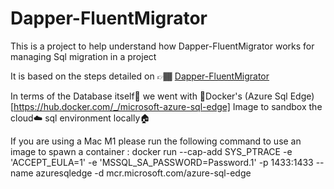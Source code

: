 # Dapper-FluentMigrator
This is a project to help understand how Dapper-FluentMigrator works for managing Sql migration in a project

It is based on the steps detailed on 👉🏾 [Dapper-FluentMigrator](https://code-maze.com/dapper-migrations-fluentmigrator-aspnetcore)

In terms of the Database itself👀 we went with 🐳Docker's (Azure Sql Edge)[https://hub.docker.com/_/microsoft-azure-sql-edge] Image to sandbox the cloud☁️ sql environment locally🏠

If you are using a Mac M1 please run the following command to use an image to spawn a container : docker run --cap-add SYS_PTRACE -e 'ACCEPT_EULA=1' -e 'MSSQL_SA_PASSWORD=Password.1' -p 1433:1433 --name azuresqledge -d mcr.microsoft.com/azure-sql-edge

